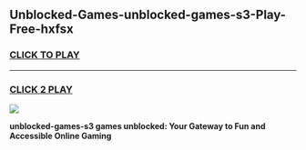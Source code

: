 
## Unblocked-Games-unblocked-games-s3-Play-Free-hxfsx
<h3>
<a href="https://premium76.site?title=unblocked-games-s3&ref=09A">CLICK TO PLAY</a></h3>
<hr>

<h3>
<a href="https://premium76.site?title=unblocked-games-s3&ref=09A">CLICK 2 PLAY</a>
  
</h3>

<a href="https://premium76.site?title=unblocked-games-s3&ref=09A"><img src="https://clearcache.store/games.png"></a>


**unblocked-games-s3 games unblocked: Your Gateway to Fun and Accessible Online Gaming**
